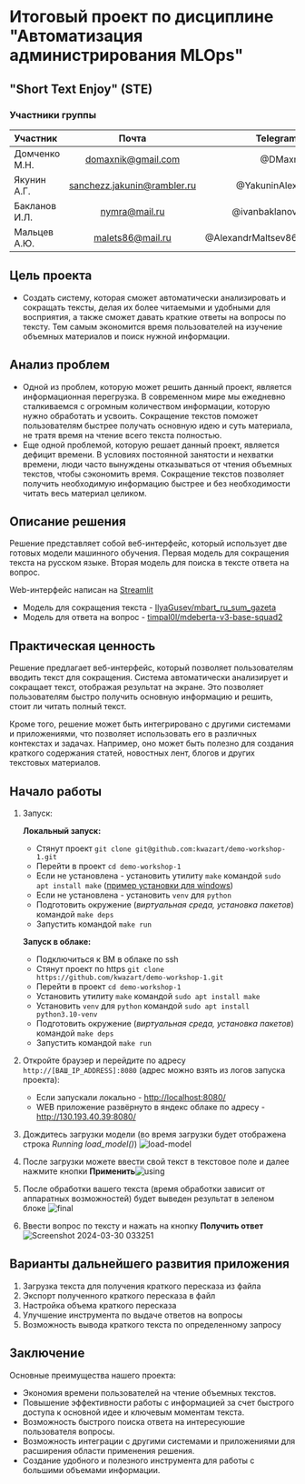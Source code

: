 # Итоговый проект по дисциплине "Автоматизация администрирования MLOps"

## "Short Text Enjoy" (STE)

### Участники группы

| Участник      |            Почта               |                  Telegram |
|:--------------|:------------------------------:|--------------------------:|
| Домченко М.Н. |   <domaxnik@gmail.com>         |                    @DMaxr |
| Якунин А.Г.   |  <sanchezz.jakunin@rambler.ru> |              @YakuninAlex |
| Бакланов И.Л. |         <nymra@mail.ru>        |             @ivanbaklanov |
| Мальцев А.Ю.  |        <malets86@mail.ru>      |        @AlexandrMaltsev86 |

## Цель проекта

- Создать систему, которая сможет автоматически анализировать и сокращать тексты, делая их более
читаемыми и удобными для восприятия, а также сможет давать краткие ответы на вопросы по тексту. Тем самым экономится время пользователей на изучение объемных материалов и поиск нужной информации.

## Анализ проблем

- Одной из проблем, которую может решить данный проект, является информационная перегрузка.
В современном мире мы ежедневно сталкиваемся с огромным количеством информации, которую нужно
обработать и усвоить. Сокращение текстов поможет пользователям быстрее получать основную идею и
суть материала, не тратя время на чтение всего текста полностью.
- Еще одной проблемой, которую решает данный проект, является дефицит времени. В условиях
постоянной занятости и нехватки времени, люди часто вынуждены отказываться от чтения
объемных текстов, чтобы сэкономить время. Сокращение текстов позволяет получить необходимую
информацию быстрее и без необходимости читать весь материал целиком.

## Описание решения

Решение представляет собой веб-интерфейс, который использует две готовых модели машинного
обучения. Первая модель для сокращения текста на русском языке. Вторая модель для поиска в тексте ответа на вопрос.

Web-интерфейс написан на [Streamlit](https://streamlit.io/)

- Модель для сокращения текста - [IlyaGusev/mbart_ru_sum_gazeta](https://huggingface.co/IlyaGusev/mbart_ru_sum_gazeta)
- Модель для ответа на вопрос - [timpal0l/mdeberta-v3-base-squad2](https://huggingface.co/timpal0l/mdeberta-v3-base-squad2)

## Практическая ценность

Решение предлагает веб-интерфейс, который позволяет пользователям вводить текст для сокращения.
Система автоматически анализирует и сокращает текст, отображая результат на экране.
Это позволяет пользователям быстро получить основную информацию и решить, стоит ли читать полный текст.

Кроме того, решение может быть интегрировано с другими системами и приложениями, что позволяет
использовать его в различных контекстах и задачах. Например, оно может быть полезно для создания
краткого содержания статей, новостных лент, блогов и других текстовых материалов.
  
## Начало работы

1. Запуск:

   __Локальный запуск:__

   - Стянут проект `git clone git@github.com:kwazart/demo-workshop-1.git`
   - Перейти в проект `cd demo-workshop-1`
   - Если не установлена - установить утилиту `make` командой `sudo apt install make` ([пример установки для windows](https://stackoverflow.com/questions/32127524/how-to-install-and-use-make-in-windows))
   - Если не установлена - установить `venv` для `python`
   - Подготовить окружение (*виртуальная среда, установка пакетов*) командой `make deps`
   - Запустить командой `make run`

   __Запуск в облаке:__

   - Подключиться к ВМ в облаке по ssh
   - Стянут проект по https `git clone https://github.com/kwazart/demo-workshop-1.git`
   - Перейти в проект `cd demo-workshop-1`
   - Установить утилиту `make` командой `sudo apt install make`
   - Установить `venv` для `python` командой `sudo apt install python3.10-venv`
   - Подготовить окружение (*виртуальная среда, установка пакетов*) командой `make deps`
   - Запустить командой `make run`

2. Откройте браузер и перейдите по адресу `http://[ВАШ_IP_ADDRESS]:8080` (адрес можно взять из логов запуска проекта):
   - Если запускали локально - <http://localhost:8080/>
   - WEB приложение развёрнуто в яндекс облаке по адресу - <http://130.193.40.39:8080/>
3. Дождитесь загрузки модели (во время загрузки будет отображена строка *Running load_model()*) ![load-model](https://github.com/kwazart/demo-workshop-1/assets/46990077/416ab68a-16ea-448d-a1e7-60cd000b9fea)
4. После загрузки можете ввести свой текст в текстовое поле и далее нажмите кнопки __Применить__![using](https://github.com/kwazart/demo-workshop-1/assets/46990077/37401c25-9105-4022-8d2d-eb311c641f26)
5. После обработки вашего текста (время обработки зависит от аппаратных возможностей) будет выведен результат в зеленом блоке ![final](https://github.com/kwazart/demo-workshop-1/assets/46990077/f66f8bb0-5ba9-412f-97e1-d3158c1bb0c2)
6. Ввести вопрос по тексту и нажать на кнопку __Получить ответ__ ![Screenshot 2024-03-30 033251](https://github.com/kwazart/demo-workshop-1/assets/86611399/093d58e8-6b9a-4603-8e3e-fe1d7eca9a15)

## Варианты дальнейшего развития приложения

1. Загрузка текста для получения краткого пересказа из файла
2. Экспорт полученного краткого пересказа в файл
3. Настройка объема краткого пересказа
4. Улучшение инструмента по выдаче ответов на вопросы
5. Возможность вывода краткого текста по определенному запросу

## Заключение

Основные преимущества нашего проекта:

- Экономия времени пользователей на чтение объемных текстов.
- Повышение эффективности работы с информацией за счет быстрого доступа к основной идее и ключевым моментам текста.
- Возможность быстрого поиска ответа на интересуюшие пользователя вопросы.
- Возможность интеграции с другими системами и приложениями для расширения области применения решения.
- Создание удобного и полезного инструмента для работы с большими объемами информации.
